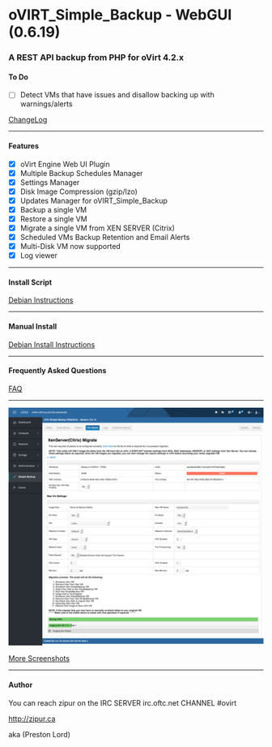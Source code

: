 # oVIRT_Simple_Backup - WebGUI (0.6.19)

### A REST API backup from PHP for oVirt 4.2.x
   
#### To Do
 - [ ] Detect VMs that have issues and disallow backing up with warnings/alerts

   
[ChangeLog](https://github.com/zipurman/oVIRT_Simple_Backup/blob/master/ChangeLog.md)

---

#### Features

 - [x] oVirt Engine Web UI Plugin
 - [x] Multiple Backup Schedules Manager
 - [x] Settings Manager
 - [x] Disk Image Compression (gzip/lzo)
 - [x] Updates Manager for oVIRT_Simple_Backup
 - [x] Backup a single VM
 - [x] Restore a single VM
 - [x] Migrate a single VM from XEN SERVER (Citrix)
 - [x] Scheduled VMs Backup Retention and Email Alerts
 - [x] Multi-Disk VM now supported
 - [x] Log viewer

---

#### Install Script

[Debian Instructions](https://github.com/zipurman/oVIRT_Simple_Backup/tree/master/server/installer)

---


#### Manual Install

[Debian Install Instructions](https://github.com/zipurman/oVIRT_Simple_Backup/blob/master/docs/install_debian.md)

---


#### Frequently Asked Questions

[FAQ](https://github.com/zipurman/oVIRT_Simple_Backup/blob/master/FAQ.md)


---
 
![ ](screenshots/SS.0.6.14.00.png?raw=true)

[More Screenshots](https://github.com/zipurman/oVIRT_Simple_Backup/tree/master/screenshots)

---

#### Author

You can reach zipur on the IRC SERVER irc.oftc.net CHANNEL #ovirt

http://zipur.ca

aka (Preston Lord)


